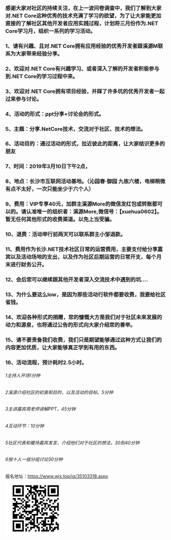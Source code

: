 ### 感谢大家对社区的持续关注，在上一波问卷调查中，我们了解到大家对.NET Core这种优秀的技术充满了学习的欲望，为了让大家能更加直接的了解社区其他开发者应用实践过程，计划将三月份作为.NET Core学习月，组织一系列的学习活动。
### 1、请有兴趣、且对.NET Core拥有应用经验的优秀开发者跟溪源M联系为大家带来经验分享。
### 2、欢迎对.NET Core有兴趣学习、或者深入了解的开发者积极参与到.NET Core的学习过程中来。
### 3、欢迎对.NET Core拥有项目经验，并踩了许多坑的优秀开发者一起过来参与讨论。
### 4、活动的形式：ppt分享+讨论会的形式。
### 5、主题：分享.NetCore技术，交流对于社区、技术的想法。
### 6、活动目的：通过活动的形式，拉近彼此的距离，让大家结识更多的朋友
### 7、时间：2019年3月10日下午2点，
### 8、地点：长沙市互联网活动基地。（沁园春·御园 九栋六楼，电梯稍微有点不太好，一次只能坐少于六个人）
### 9、费用：VIP专享40元，加群主溪源More的微信发红包或转账都可以的。请认准唯一的组织者：溪源More,微信号：【xuehua0602】。暂无任何其他形式的收费渠道。以免上当受骗。
### 10、退费：活动举行前两天可以联系群主小邹退款。
### 11、费用作为长沙.NET技术社区日常的运营费用，主要支付给分享嘉宾以及活动场地的支出，以及作为社区后期运营的日常开支，每个月末进行财务公开。
### 12、会后您可以继续跟其他开发者深入交流技术中遇到的坑....
### 13、为什么要这么low，是因为那些活动行软件都要收费，我要给社区省钱。
### 14、欢迎各种形式的捐赠，您的慷慨大方是我们对于社区未来发展的动力和源泉，也将通过公告的形式向大家介绍您的善举。
### 15、请不要责备我们收费，我们只是期望能够通过这种方式让我们的内容更加优质，让大家能够真正学到有用的东西。
### 16、活动流程，预计耗时2.5小时。
###### 1主持人开场1分钟
###### 2溪源介绍社区的初衷和目的，以及活动的目标。5分钟
###### 3主讲嘉宾周老师讲解PPT，45分钟
###### 4互动环节：10分钟
###### 5社区代表和暖场嘉宾发言，介绍他们对于社区的想法，30到40分钟
###### 6按十人一组分组讨论30分钟
 报名地址：https://www.wjx.top/jq/35103318.aspx
![avatar](https://github.com/china-net-community/changsha-community-huodong/blob/master/docs/%E6%8A%A5%E5%90%8D%E4%BA%8C%E7%BB%B4%E7%A0%81.png) 




